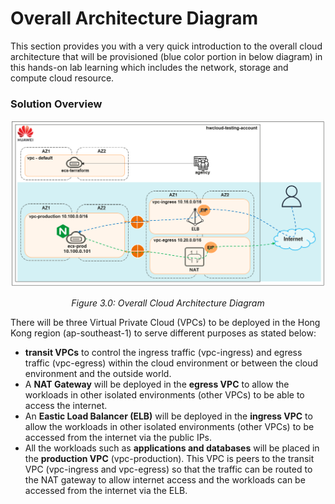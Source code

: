 # Overall Architecture Diagram

This section provides you with a very quick introduction to the overall cloud architecture that will be provisioned (blue color portion in below diagram) in this hands-on lab learning which includes the network, storage and compute cloud resource.

### Solution Overview

*<p align="center"> ![figure3.0](./images/3.0.png) </p>*

*<p align="center"> Figure 3.0: Overall Cloud Architecture Diagram </p>*

There will be three Virtual Private Cloud (VPCs) to be deployed in the Hong Kong region (ap-southeast-1) to serve different purposes as stated below:

* **transit VPCs** to control the ingress traffic (vpc-ingress) and egress traffic (vpc-egress) within the cloud environment or between the cloud environment and the outside world. 
* A **NAT Gateway** will be deployed in the **egress VPC** to allow the workloads in other isolated environments (other VPCs) to be able to access the internet.
* An **Eastic Load Balancer (ELB)** will be deployed in the **ingress VPC** to allow the workloads in other isolated environments (other VPCs) to be accessed from the internet via the public IPs.
* All the workloads such as **applications and databases** will be placed in the **production VPC** (vpc-production). This VPC is peers to the transit VPC (vpc-ingress and vpc-egress) so that the traffic can be routed to the NAT gateway to allow internet access and the workloads can be accessed from the internet via the ELB.
